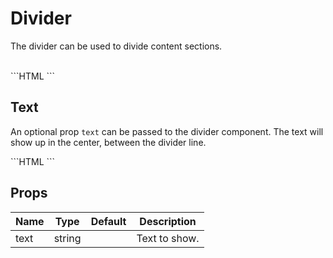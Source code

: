 # Divider

The divider can be used to divide content sections.

<br />

<FLDivider style="margin: 32px 0;" />

<SourceCode>
```HTML
<FLDivider />
```
</SourceCode>

## Text

An optional prop `text` can be passed to the divider component. The text will show up in the center, between the divider line.

<FLDivider text="This is some text!" style="margin: 32px 0;" />

<SourceCode>
```HTML
<FLDivider text="This is some text!" />
```
</SourceCode>

## Props

| Name | Type          | Default | Description   |
| ---- | ------------- | ------- | ------------- |
| text | <T>string</T> |         | Text to show. |

<style lang="scss" scoped>
.bulletin {
  margin-top: 8px;
  &.bulletin--color-green {
    background-color: #10b877;
  }
}
</style>
